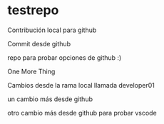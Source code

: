 # testrepo

Contribución local para github

Commit desde github

repo para probar opciones de github :)

One More Thing

Cambios desde la rama local llamada developer01

un cambio más desde github

otro cambio más desde github para probar vscode
